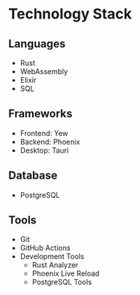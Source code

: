 # Technology Stack

## Languages

- Rust
- WebAssembly
- Elixir
- SQL

## Frameworks

- Frontend: Yew
- Backend: Phoenix
- Desktop: Tauri

## Database

- PostgreSQL

## Tools

- Git
- GitHub Actions
- Development Tools
  - Rust Analyzer
  - Phoenix Live Reload
  - PostgreSQL Tools
